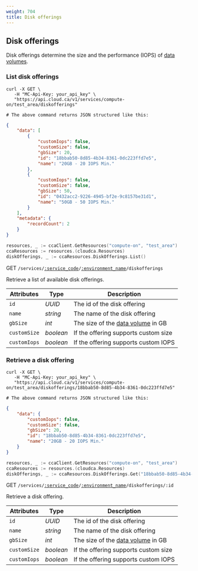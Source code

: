 ```yaml
---
weight: 704
title: Disk offerings
---
```


## Disk offerings

Disk offerings determine the size and the performance (IOPS) of [data volumes](#volumes).

### List disk offerings

```shell
curl -X GET \
   -H "MC-Api-Key: your_api_key" \
   "https://api.cloud.ca/v1/services/compute-on/test_area/diskofferings"

# The above command returns JSON structured like this:
```
```json
{
    "data": [
        {
            "customIops": false,
            "customSize": false,
            "gbSize": 20,
            "id": "18bbab50-8d85-4b34-8361-0dc223ffd7e5",
            "name": "20GB - 20 IOPS Min."
        },
        {
            "customIops": false,
            "customSize": false,
            "gbSize": 50,
            "id": "0432acc2-9226-4945-bf2e-9c8157be31d1",
            "name": "50GB - 50 IOPS Min."
        }
    ],
    "metadata": {
        "recordCount": 2
    }
}
```
```go
resources, _ := ccaClient.GetResources("compute-on", "test_area")
ccaResources := resources.(cloudca.Resources)
diskOfferings, _ := ccaResources.DiskOfferings.List()
```

<span class="method">GET</span> <code>/services/<a href="#service-connections">:service_code</a>/<a href="#environments">:environment_name</a>/diskofferings</code>

Retrieve a list of available disk offerings.

Attributes | Type | Description
-------------- | ---- | ------------
`id` | *UUID* | The id of the disk offering
`name` | *string* | The name of the disk offering
`gbSize` | *int* | The size of the [data volume](#volumes) in GB
`customSize` | *boolean* | If the offering supports custom size
`customIops` | *boolean* | If the offering supports custom IOPS

### Retrieve a disk offering

```shell
curl -X GET \
   -H "MC-Api-Key: your_api_key" \
   "https://api.cloud.ca/v1/services/compute-on/test_area/diskofferings/18bbab50-8d85-4b34-8361-0dc223ffd7e5"

# The above command returns JSON structured like this:
```
```json
{
    "data": {
        "customIops": false,
        "customSize": false,
        "gbSize": 20,
        "id": "18bbab50-8d85-4b34-8361-0dc223ffd7e5",
        "name": "20GB - 20 IOPS Min."
    }
}
```
```go
resources, _ := ccaClient.GetResources("compute-on", "test_area")
ccaResources := resources.(cloudca.Resources)
diskOfferings, _ := ccaResources.DiskOfferings.Get("18bbab50-8d85-4b34-8361-0dc223ffd7e5")
```

<span class="method">GET</span> <code>/services/<a href="#service-connections">:service_code</a>/<a href="#environments">:environment_name</a>/diskofferings/:id</code>

Retrieve a disk offering.

Attributes | Type | Description
-------------- | ---- | ------------
`id` | *UUID* | The id of the disk offering
`name` | *string* | The name of the disk offering
`gbSize` | *int* | The size of the [data volume](#volumes) in GB
`customSize` | *boolean* | If the offering supports custom size
`customIops` | *boolean* | If the offering supports custom IOPS
